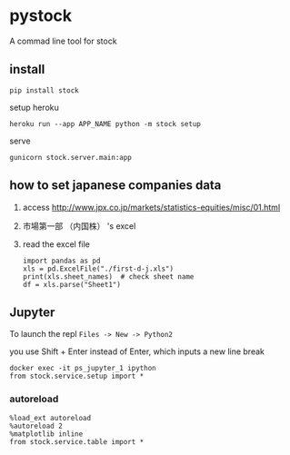 
# pystock

A commad line tool for stock

## install

	pip install stock

setup heroku

    heroku run --app APP_NAME python -m stock setup

serve

    gunicorn stock.server.main:app

## how to set japanese companies data
1. access http://www.jpx.co.jp/markets/statistics-equities/misc/01.html
2. 市場第一部 （内国株） 's excel
3. read the excel file

       import pandas as pd
       xls = pd.ExcelFile("./first-d-j.xls")
       print(xls.sheet_names)  # check sheet name
       df = xls.parse("Sheet1")

## Jupyter

To launch the repl
    `Files -> New -> Python2`

you use Shift + Enter instead of Enter, which inputs a new line break

```
docker exec -it ps_jupyter_1 ipython
from stock.service.setup import *
```

### autoreload
```
%load_ext autoreload
%autoreload 2
%matplotlib inline
from stock.service.table import *
```
